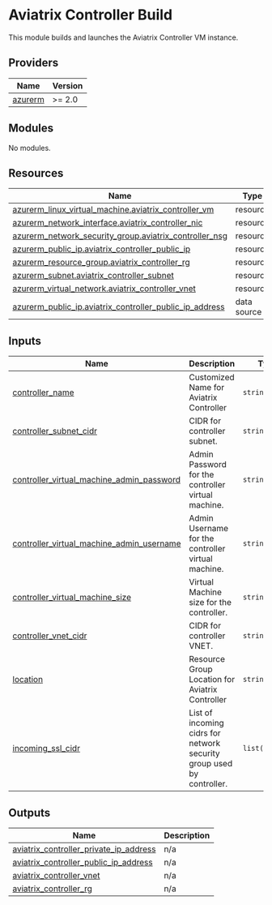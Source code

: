 # Aviatrix Controller Build

This module builds and launches the Aviatrix Controller VM instance.

## Providers

| Name | Version |
|------|---------|
| <a name="provider_azurerm"></a> [azurerm](#provider\_azurerm) | >= 2.0 |

## Modules

No modules.

## Resources

| Name | Type |
|------|------|
| [azurerm_linux_virtual_machine.aviatrix_controller_vm](https://registry.terraform.io/providers/hashicorp/azurerm/latest/docs/resources/linux_virtual_machine) | resource |
| [azurerm_network_interface.aviatrix_controller_nic](https://registry.terraform.io/providers/hashicorp/azurerm/latest/docs/resources/network_interface) | resource |
| [azurerm_network_security_group.aviatrix_controller_nsg](https://registry.terraform.io/providers/hashicorp/azurerm/latest/docs/resources/network_security_group) | resource |
| [azurerm_public_ip.aviatrix_controller_public_ip](https://registry.terraform.io/providers/hashicorp/azurerm/latest/docs/resources/public_ip) | resource |
| [azurerm_resource_group.aviatrix_controller_rg](https://registry.terraform.io/providers/hashicorp/azurerm/latest/docs/resources/resource_group) | resource |
| [azurerm_subnet.aviatrix_controller_subnet](https://registry.terraform.io/providers/hashicorp/azurerm/latest/docs/resources/subnet) | resource |
| [azurerm_virtual_network.aviatrix_controller_vnet](https://registry.terraform.io/providers/hashicorp/azurerm/latest/docs/resources/virtual_network) | resource |
| [azurerm_public_ip.aviatrix_controller_public_ip_address](https://registry.terraform.io/providers/hashicorp/azurerm/latest/docs/data-sources/public_ip) | data source |

## Inputs

| Name | Description | Type | Default | Required |
|------|-------------|------|---------|:--------:|
| <a name="input_controller_name"></a> [controller\_name](#input\_controller\_name) | Customized Name for Aviatrix Controller | `string` | n/a | yes |
| <a name="input_controller_subnet_cidr"></a> [controller\_subnet\_cidr](#input\_controller\_subnet\_cidr) | CIDR for controller subnet. | `string` | `"10.0.0.0/24"` | no |
| <a name="input_controller_virtual_machine_admin_password"></a> [controller\_virtual\_machine\_admin\_password](#input\_controller\_virtual\_machine\_admin\_password) | Admin Password for the controller virtual machine. | `string` | `"aviatrix1234!"` | no |
| <a name="input_controller_virtual_machine_admin_username"></a> [controller\_virtual\_machine\_admin\_username](#input\_controller\_virtual\_machine\_admin\_username) | Admin Username for the controller virtual machine. | `string` | `"aviatrix"` | no |
| <a name="input_controller_virtual_machine_size"></a> [controller\_virtual\_machine\_size](#input\_controller\_virtual\_machine\_size) | Virtual Machine size for the controller. | `string` | `"Standard_A4_v2"` | no |
| <a name="input_controller_vnet_cidr"></a> [controller\_vnet\_cidr](#input\_controller\_vnet\_cidr) | CIDR for controller VNET. | `string` | `"10.0.0.0/24"` | no |
| <a name="input_location"></a> [location](#input\_location) | Resource Group Location for Aviatrix Controller | `string` | `"West US"` | no |
| <a name="input_incoming_ssl_cidr"></a> [incoming_ssl_cidr](#input\_incoming\_ssl\_cidr) | List of incoming cidrs for network security group used by controller. | `list(string)` | n/a | yes |

## Outputs

| Name | Description |
|------|-------------|
| <a name="output_aviatrix_controller_private_ip_address"></a> [aviatrix\_controller\_private\_ip\_address](#output\_aviatrix\_controller\_private\_ip\_address) | n/a |
| <a name="output_aviatrix_controller_public_ip_address"></a> [aviatrix\_controller\_public\_ip\_address](#output\_aviatrix\_controller\_public\_ip\_address) | n/a |
| <a name="output_aviatrix_controller_vnet"></a> [aviatrix\_controller\_vnet](#output\_aviatrix\_controller\_vnet) | n/a |
| <a name="output_aviatrix_controller_rg"></a> [aviatrix\_controller\_rg](#output\_aviatrix\_controller\_rg) | n/a |